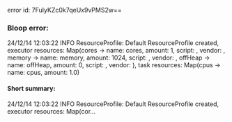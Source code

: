 error id: 7FuIyKZc0k7qeUx9vPMS2w==
### Bloop error:

24/12/14 12:03:22 INFO ResourceProfile: Default ResourceProfile created, executor resources: Map(cores -> name: cores, amount: 1, script: , vendor: , memory -> name: memory, amount: 1024, script: , vendor: , offHeap -> name: offHeap, amount: 0, script: , vendor: ), task resources: Map(cpus -> name: cpus, amount: 1.0)
#### Short summary: 

24/12/14 12:03:22 INFO ResourceProfile: Default ResourceProfile created, executor resources: Map(cor...
